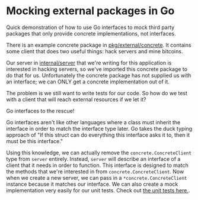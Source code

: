 # Mocking external packages in Go

Quick demonstration of how to use Go interfaces to mock third party packages
that only provide concrete implementations, not interfaces.

There is an example concrete package in [pkg/external/concrete](pkg/external/concrete).
It contains some client that does two useful things: hack servers and mine bitcoins.

Our server in [internal/server](internal/server) that we're writing for this
application is interested in hacking servers, so we've imported this concrete
package to do that for us.  Unfortunately the concrete package has not supplied
us with an interface; we can ONLY get a concrete implementation out of it.

The problem is we still want to write tests for our code.  So how do we test with a client
that will reach external resources if we let it?

Go interfaces to the rescue!

Go interfaces aren't like other languages where a class must inherit the interface
in order to match the interface type later.  Go takes the duck typing approach
of "If this struct can do everything this interface asks it to, then it must be
this interface."

Using this knowledge, we can actually remove the `concrete.ConcreteClient` type
from `server` entirely.  Instead, `server` will describe an interface of a client
that it needs in order to function.  This interface is designed to match the
methods that we're interested in from `concrete.ConcreteClient`.  Now when we
create a new server, we can pass in a `*concrete.ConcreteClient` instance because
it matches our interface.  We can also create a mock implementation very easily
for our unit tests.  Check out [the unit tests here.](./internal/server/server_test.go).

